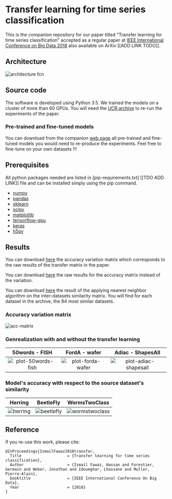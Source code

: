 # Transfer learning for time series classification
This is the companion repository for our paper titled "Transfer learning for time series classification" accepted as a regular paper at [IEEE International Conference on Big Data 2018](http://cci.drexel.edu/bigdata/bigdata2018/index.html) also available on ArXiv [[ADD LINK TODO]]. 

## Architecture
![architecture fcn](https://github.com/hfawaz/bigdata18/blob/master/png/fcn-archi.png)

## Source code
The software is developed using Python 3.5. We trained the models on a cluster of more than 60 GPUs. You will need the [UCR archive](https://www.cs.ucr.edu/~eamonn/time_series_data/) to re-run the experiments of the paper. 
### Pre-trained and fine-tuned models
You can download from the companion [web page](http://germain-forestier.info/bigdata2018/) all pre-trained and fine-tuned models you would need to re-produce the experiments. 
Feel free to fine-tune on your own datasets !!! 

## Prerequisites
All python packages needed are listed in [pip-requirements.txt] [[TDO ADD LINK]] file and can be installed simply using the pip command. 

* [numpy](http://www.numpy.org/)  
* [pandas](https://pandas.pydata.org/)  
* [sklearn](http://scikit-learn.org/stable/)  
* [scipy](https://www.scipy.org/)  
* [matplotlib](https://matplotlib.org/)  
* [tensorflow-gpu](https://www.tensorflow.org/)  
* [keras](https://keras.io/)  
* [h5py](http://docs.h5py.org/en/latest/build.html)

## Results
You can download [here](https://github.com/hfawaz/bigdata18/blob/master/results/df_transfer.csv) the accuracy variation matrix which corresponds to the raw results of the transfer matrix in the paper.

You can download [here](https://github.com/hfawaz/bigdata18/blob/master/results/df_transfer_acc.csv) the raw results for the accuracy matrix instead of the variation.

You can download [here](https://github.com/hfawaz/bigdata18/blob/master/results/similar_datasets.csv) the result of the applying nearest neighbor algorithm on the inter-datasets similarity matrix. You will find for each dataset in the archive, the 84 most similar datasets.

### Accuracy variation matrix
![acc-matrix](https://github.com/hfawaz/bigdata18/blob/master/png/acc-matrix.png)
### Genrealization with and without the transfer learning
50words - FISH              |  FordA - wafer | Adiac - ShapesAll
:-------------------------:|:-------------------------:|:-------------------------:
![plot-50words-fish](https://github.com/hfawaz/bigdata18/blob/master/png/50words-fish.png)  |  ![plot-forda-wafer](https://github.com/hfawaz/bigdata18/blob/master/png/forda-wafer.png) | ![plot-adiac-shapesall](https://github.com/hfawaz/bigdata18/blob/master/png/adiac-shapesall.png)
### Model's accuracy with respect to the source dataset's similarity
Herring              |  BeetleFly | WormsTwoClass
:-------------------------:|:-------------------------:|:-------------------------:
![herring](https://github.com/hfawaz/bigdata18/blob/master/png/herring.png)  |  ![beetlefly](https://github.com/hfawaz/bigdata18/blob/master/png/beetlefly.png) | ![wormstwoclass](https://github.com/hfawaz/bigdata18/blob/master/png/wormstwoclass.png)

## Reference

If you re-use this work, please cite:

```
@InProceedings{IsmailFawaz2018transfer,
  Title                    = {Transfer learning for time series classification},
  Author                   = {Ismail Fawaz, Hassan and Forestier, Germain and Weber, Jonathan and Idoumghar, Lhassane and Muller, Pierre-Alain},
  booktitle                = {IEEE International Conference On Big Data},
  Year                     = {2018}
}
```
